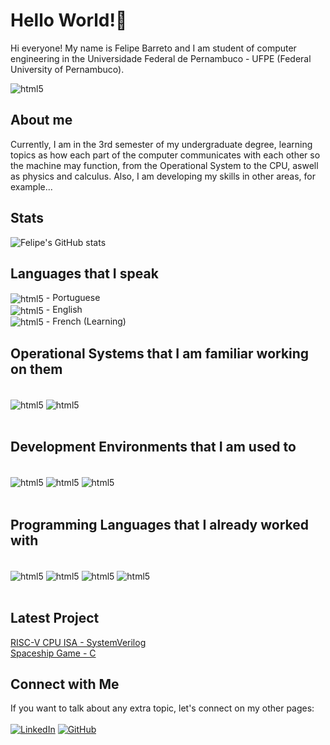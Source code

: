 # Hello World!👋
Hi everyone! My name is Felipe Barreto and I am student of computer engineering in the Universidade Federal de Pernambuco - UFPE (Federal University of Pernambuco).

<div style="display: inline_block">
<img align = "center" alt = "html5" src ="https://portal.cin.ufpe.br/wp-content/uploads/2020/07/Horizontal-Vermelho-Logotipo-CIn-UFPE.png">
<br/>

## About me
Currently, I am in the 3rd semester of my undergraduate degree, learning topics as how each part of the computer communicates with each other so the machine may function, from the Operational System to the CPU, aswell as physics and calculus. Also, I am developing my skills in other areas, for example...

## Stats
![Felipe's GitHub stats](https://github-readme-stats.vercel.app/api?username=fmfbCIN&show_icons=true&theme=radical)
<script src="bower_components/webcomponentsjs/webcomponents.min.js"></script>
<link rel="import" href="bower_components/flag-icon/flag-icon.html">

## Languages that I speak
<div style="display: inline_block">
<img align = "center" alt = "html5" src ="https://cdn3.iconfinder.com/data/icons/142-mini-country-flags-16x16px/32/flag-portugal2x.png"> - Portuguese
<br/>
<img align = "center" alt = "html5" src ="https://cdn3.iconfinder.com/data/icons/142-mini-country-flags-16x16px/32/flag-united-kingdom2x.png"> - English
<br/>
<img align = "center" alt = "html5" src ="https://cdn3.iconfinder.com/data/icons/142-mini-country-flags-16x16px/32/flag-france2x.png"> - French (Learning)
<br/>

## Operational Systems that I am familiar working on them
<div style="display: inline_block"><br/>
<img align = "center" alt = "html5" src ="https://img.shields.io/badge/Ubuntu-E95420?style=for-the-badge&logo=ubuntu&logoColor=white"
>
<img align = "center" alt = "html5" src ="    https://img.shields.io/badge/Windows-0078D6?style=for-the-badge&logo=windows&logoColor=white">
</div><br/>

## Development Environments that I am used to
<div style="display: inline_block"><br/>
<img align = "center" alt = "html5" src ="https://img.shields.io/badge/Visual_Studio-5C2D91?style=for-the-badge&logo=visual%20studio&logoColor=white"
>
<img align = "center" alt = "html5" src ="        https://img.shields.io/badge/Visual_Studio_Code-0078D4?style=for-the-badge&logo=visual%20studio%20code&logoColor=white">
<img align = "center" alt = "html5" src ="           https://img.shields.io/badge/Notepad++-90E59A.svg?style=for-the-badge&logo=notepad%2B%2B&logoColor=black">
</div><br/>

## Programming Languages that I already worked with
<div style="display: inline_block"><br/>
<img align = "center" alt = "html5" src ="https://img.shields.io/badge/C-00599C?style=for-the-badge&logo=c&logoColor=white "
>
<img align = "center" alt = "html5" src ="https://img.shields.io/badge/C%2B%2B-00599C?style=for-the-badge&logo=c%2B%2B&logoColor=white">
<img align = "center" alt = "html5" src ="https://img.shields.io/badge/Python-14354C?style=for-the-badge&logo=python&logoColor=white"
>
<img align = "center" alt = "html5" src ="https://img.shields.io/badge/Node.js-43853D?style=for-the-badge&logo=node.js&logoColor=white">
</div><br/>

## Latest Project
[RISC-V CPU ISA - SystemVerilog](https://github.com/fmfbCIN/Projeto-RISC-V)<br/>
[Spaceship Game - C](https://github.com/fmfbCIN/Jogo_IP)<br/>

## Connect with Me
 If you want to talk about any extra topic, let's connect on my other pages:
</br></br>
[![LinkedIn](https://img.shields.io/badge/LinkedIn-0077B5?style=for-the-badge&logo=linkedin&logoColor=white)](https://www.linkedin.com/in/felipe-mateus-falc%C3%A3o-barreto-b94413286/)
[![GitHub](https://img.shields.io/badge/GitHub-100000?style=for-the-badge&logo=github&logoColor=white)](https://github.com/fmfbCIN?tab=following)
